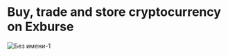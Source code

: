 # Buy, trade and store cryptocurrency on Exburse

![Без имени-1](https://github.com/wfang3579/Exburse-Innovative-Crypto-Exchange/assets/118650203/df45f818-0e5f-471e-9de9-93a74b57e68d)
